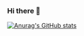 ### Hi there 👋

[![Anurag's GitHub stats](https://github-readme-stats.vercel.app/api?username=Ekrem05)](https://github.com/anuraghazra/github-readme-stats)
